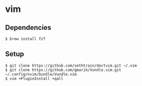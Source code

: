 vim
====

Dependencies
------------

    $ brew install fzf

Setup
-----

    $ git clone https://github.com/sethtrain/doctvim.git ~/.vim
    $ git clone https://github.com/gmarik/Vundle.vim.git ~/.config/nvim/bundle/Vundle.vim
    $ vim +PluginInstall +qall
